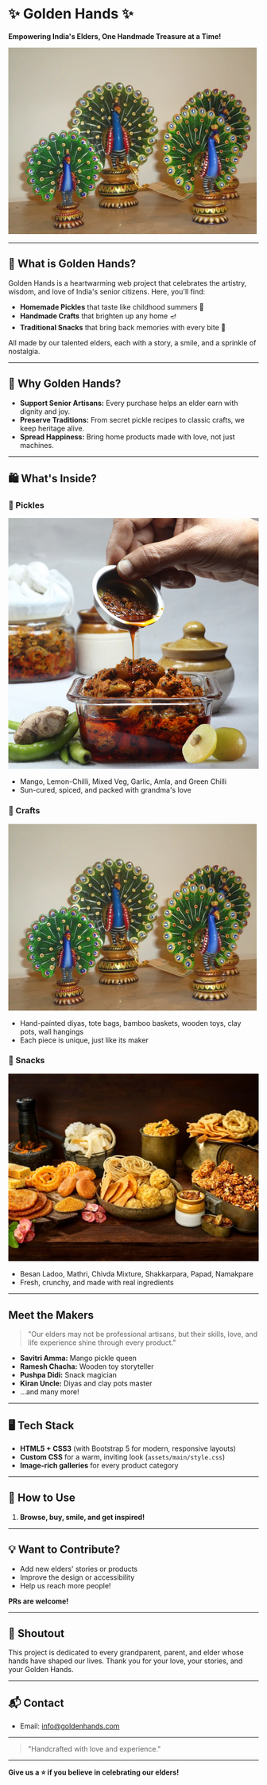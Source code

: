# ✨ Golden Hands ✨

**Empowering India's Elders, One Handmade Treasure at a Time!**

![Golden Hands Banner](assets/crafts.webp)

---

## 🥇 What is Golden Hands?

Golden Hands is a heartwarming web project that celebrates the artistry, wisdom, and love of India's senior citizens. Here, you'll find:

- **Homemade Pickles** that taste like childhood summers 🍋
- **Handmade Crafts** that brighten up any home 🪔
- **Traditional Snacks** that bring back memories with every bite 🍘

All made by our talented elders, each with a story, a smile, and a sprinkle of nostalgia.

---

## 🚀 Why Golden Hands?

- **Support Senior Artisans:** Every purchase helps an elder earn with dignity and joy.
- **Preserve Traditions:** From secret pickle recipes to classic crafts, we keep heritage alive.
- **Spread Happiness:** Bring home products made with love, not just machines.

---

## 🛍️ What's Inside?

### 🥒 Pickles

![Pickles](assets/pickle.webp)

- Mango, Lemon-Chilli, Mixed Veg, Garlic, Amla, and Green Chilli
- Sun-cured, spiced, and packed with grandma's love

### 🎨 Crafts

![Crafts](assets/crafts.webp)

- Hand-painted diyas, tote bags, bamboo baskets, wooden toys, clay pots, wall hangings
- Each piece is unique, just like its maker

### 🍪 Snacks

![Snacks](assets/snacks.webp)

- Besan Ladoo, Mathri, Chivda Mixture, Shakkarpara, Papad, Namakpare
- Fresh, crunchy, and made with real ingredients

---

## Meet the Makers

> "Our elders may not be professional artisans, but their skills, love, and life experience shine through every product."

- **Savitri Amma:** Mango pickle queen
- **Ramesh Chacha:** Wooden toy storyteller
- **Pushpa Didi:** Snack magician
- **Kiran Uncle:** Diyas and clay pots master
- ...and many more!

---

## 🖥️ Tech Stack

- **HTML5 + CSS3** (with Bootstrap 5 for modern, responsive layouts)
- **Custom CSS** for a warm, inviting look (`assets/main/style.css`)
- **Image-rich galleries** for every product category

---

## 🌟 How to Use
1. **Browse, buy, smile, and get inspired!**

---

## 💡 Want to Contribute?

- Add new elders' stories or products
- Improve the design or accessibility
- Help us reach more people!

**PRs are welcome!**

---

## 📣 Shoutout

This project is dedicated to every grandparent, parent, and elder whose hands have shaped our lives. Thank you for your love, your stories, and your Golden Hands.

---

## 📬 Contact

- Email: info@goldenhands.com

---

> "Handcrafted with love and experience."

---

**Give us a ⭐ if you believe in celebrating our elders!** 